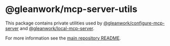 # @gleanwork/mcp-server-utils

This package contains private utilities used by [@gleanwork/configure-mcp-server](https://github.com/gleanwork/configure-mcp-server) and [@gleanwork/local-mcp-server](/packages/local-mcp-server/README.md).

For more information see the [main repository README](https://github.com/gleanwork/mcp-server/).
